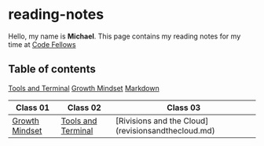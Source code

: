 # reading-notes
Hello, my name is **Michael**. This page contains my reading notes for my time at
[Code Fellows](https://www.codefellows.org/)



## Table of contents
[Tools and Terminal](tools-terminal.md)
[Growth Mindset](GrowthMindset.md)
[Markdown](Markdown.md)


Class 01 | Class 02 | Class 03
-------- | ---------|---------|
[Growth Mindset](GrowthMindset.md)| [Tools and Terminal](tools-terminal.md) | [Rivisions and the Cloud] (revisionsandthecloud.md)
            
